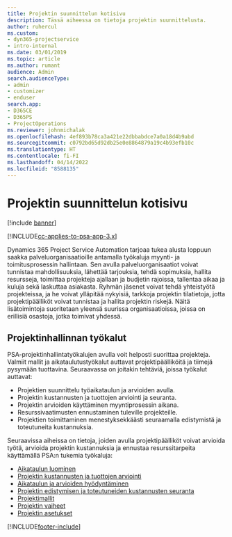 ```yaml
---
title: Projektin suunnittelun kotisivu
description: Tässä aiheessa on tietoja projektin suunnittelusta.
author: ruhercul
ms.custom:
- dyn365-projectservice
- intro-internal
ms.date: 03/01/2019
ms.topic: article
ms.author: rumant
audience: Admin
search.audienceType:
- admin
- customizer
- enduser
search.app:
- D365CE
- D365PS
- ProjectOperations
ms.reviewer: johnmichalak
ms.openlocfilehash: 4ef893b78ca3a421e22dbbabdce7a0a18d4b9abd
ms.sourcegitcommit: c0792bd65d92db25e0e8864879a19c4b93efb10c
ms.translationtype: HT
ms.contentlocale: fi-FI
ms.lasthandoff: 04/14/2022
ms.locfileid: "8588135"
---
```

# <a name="project-planning-home-page"></a>Projektin suunnittelun kotisivu

[!include [banner](../includes/psa-now-project-operations.md)]

[!INCLUDE[cc-applies-to-psa-app-3.x](../includes/cc-applies-to-psa-app-3x.md)]

Dynamics 365 Project Service Automation tarjoaa tukea alusta loppuun saakka palveluorganisaatioille antamalla työkaluja myynti- ja toimitusprosessin hallintaan. Sen avulla palveluorganisaatiot voivat tunnistaa mahdollisuuksia, lähettää tarjouksia, tehdä sopimuksia, hallita resursseja, toimittaa projekteja ajallaan ja budjetin rajoissa, tallentaa aikaa ja kuluja sekä laskuttaa asiakasta. Ryhmän jäsenet voivat tehdä yhteistyötä projekteissa, ja he voivat ylläpitää nykyisiä, tarkkoja projektin tilatietoja, jotta projektipäälliköt voivat tunnistaa ja hallita projektin riskejä. Näitä lisätoimintoja suoritetaan yleensä suurissa organisaatioissa, joissa on erillisiä osastoja, jotka toimivat yhdessä.

## <a name="project-management-tools"></a>Projektinhallinnan työkalut

PSA-projektinhallintatyökalujen avulla voit helposti suorittaa projekteja. Valmiit mallit ja aikataulutustyökalut auttavat projektipäälliköitä ja tiimejä pysymään tuottavina. Seuraavassa on joitakin tehtäviä, joissa työkalut auttavat:

- Projektien suunnittelu työaikataulun ja arvioiden avulla.
- Projektin kustannusten ja tuottojen arviointi ja seuranta.
- Projektin arvioiden käyttäminen myyntiprosessin aikana.
- Resurssivaatimusten ennustaminen tuleville projekteille.
- Projektien toimittaminen menestyksekkäästi seuraamalla edistymistä ja toteutuneita kustannuksia.

Seuraavissa aiheissa on tietoja, joiden avulla projektipäälliköt voivat arvioida työtä, arvioida projektin kustannuksia ja ennustaa resurssitarpeita käyttämällä PSA:n tukemia työkaluja:

- [Aikataulun luominen](project-creating.md)
- [Projektin kustannusten ja tuottojen arviointi](project-estimating.md)
- [Aikataulun ja arvioiden hyödyntäminen](project-leveraging.md)
- [Projektin edistymisen ja toteutuneiden kustannusten seuranta](project-tracking.md)
- [Projektimallit](project-templates.md)
- [Projektin vaiheet](project-stages.md)
- [Projektin asetukset](project-settings.md)


[!INCLUDE[footer-include](../includes/footer-banner.md)]
